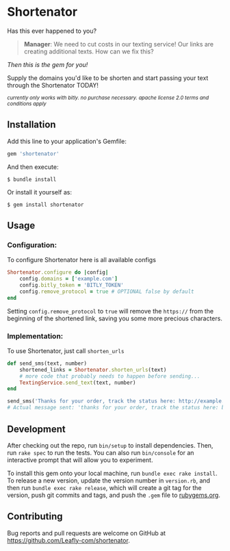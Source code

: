 # Shortenator
Has this ever happened to you?
> **Manager**: We need to cut costs in our texting service! Our links are creating additional texts. How can we fix this?

*Then this is the gem for you!*

Supply the domains you'd like to be shorten and start passing your text through the Shortenator TODAY!

<small>*currently only works with bitly. no purchase necessary. apache license 2.0 terms and conditions apply*</small>

## Installation

Add this line to your application's Gemfile:

```ruby
gem 'shortenator'
```

And then execute:

    $ bundle install

Or install it yourself as:

    $ gem install shortenator

## Usage

### Configuration:
To configure Shortenator here is all available configs
```ruby
Shortenator.configure do |config|
    config.domains = ['example.com']
    config.bitly_token = 'BITLY_TOKEN'
    config.remove_protocol = true # OPTIONAL false by default
end
```

Setting `config.remove_protocol` to `true` will remove the `https://` from the beginning of the shortened link, saving you some more precious characters.

### Implementation:
To use Shortenator, just call `shorten_urls`
```ruby
def send_sms(text, number)
    shortened_links = Shortenator.shorten_urls(text)
    # more code that probably needs to happen before sending...
    TextingService.send_text(text, number)
end

send_sms('Thanks for your order, track the status here: http://example.com/orders/897987987?utm_medium=sms&utm_campaign=weekend-blowout-1234', 1234567890)
# Actual message sent: 'thanks for your order, track the status here: bit.ly/1111aaa'
```

## Development

After checking out the repo, run `bin/setup` to install dependencies. Then, run `rake spec` to run the tests. You can also run `bin/console` for an interactive prompt that will allow you to experiment.

To install this gem onto your local machine, run `bundle exec rake install`. To release a new version, update the version number in `version.rb`, and then run `bundle exec rake release`, which will create a git tag for the version, push git commits and tags, and push the `.gem` file to [rubygems.org](https://rubygems.org).

## Contributing

Bug reports and pull requests are welcome on GitHub at https://github.com/Leafly-com/shortenator.
